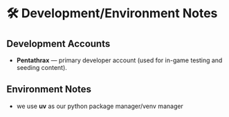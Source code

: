 # 🛠️ Development/Environment Notes

## Development Accounts
- **Pentathrax** — primary developer account (used for in-game testing and seeding content).

## Environment Notes

- we use **uv** as our python package manager/venv manager

